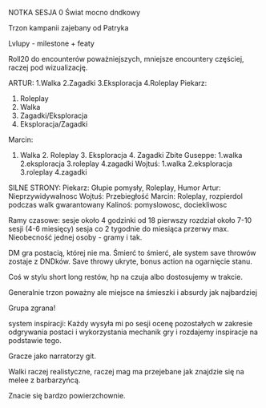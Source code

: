 NOTKA SESJA 0
Świat mocno dndkowy

Trzon kampanii zajebany od Patryka

Lvlupy - milestone + featy

Roll20 do encounterów poważniejszych, mniejsze encountery częściej, raczej pod wizualizację.

ARTUR:
1.Walka 2.Zagadki 3.Eksploracja 4.Roleplay
Piekarz:
1. Roleplay
2. Walka
3. Zagadki/Eksploracja
4. Eksploracja/Zagadki
   
Marcin:
1. Walka 2. Roleplay 3. Eksploracja 4. Zagadki
Zbite Guseppe:
1.walka 2.eksploracja 3.roleplay 4.zagadki
Wojtuś:
1.walka 2.eksploracja 3.roleplay 4.zagadki

SILNE STRONY:
Piekarz:
Głupie pomysły, Roleplay, Humor
Artur:
Nieprzywidywalnosc
Wojtuś:
Przebiegłość 
Marcin:
Roleplay, rozpierdol podczas walk gwarantowany
Kalinoś:
pomyslowosc, dociekliwosc

Ramy czasowe:
sesje około 4 godzinki od 18
pierwszy rozdział około 7-10 sesji (4-6 miesięcy)
sesja co 2 tygodnie do miesiąca przerwy max. Nieobecność jednej osoby - gramy i tak.

DM gra postacią, której nie ma.
Śmierć to śmierć, ale system save throwów zostaje z DNDków.
Save throwy ukryte, bonus action na ogarnięcie stanu.

Coś w stylu short long restów, hp na czuja albo dostosujemy w trakcie.

Generalnie trzon poważny ale miejsce na śmieszki i absurdy jak najbardziej

Grupa zgrana!

system inspiracji:
Każdy wysyła mi po sesji ocenę pozostałych w zakresie odgrywania postaci i wykorzystania mechanik gry i rozdajemy inspiracje na podstawie tego.

Gracze jako narratorzy git.

Walki raczej realistyczne, raczej mag ma przejebane jak znajdzie się na melee z barbarzyńcą.


Znacie się bardzo powierzchownie.
